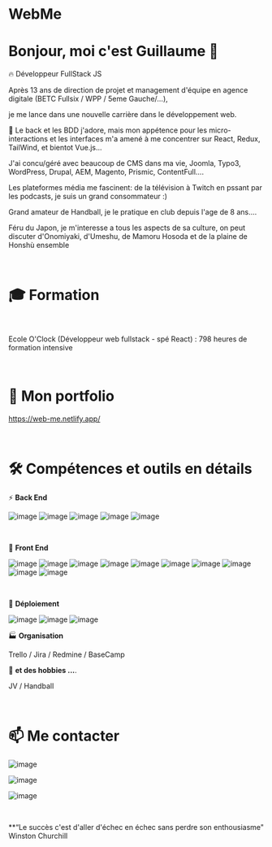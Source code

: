 # WebMe

# Bonjour, moi c'est Guillaume 👋

🔥  Développeur FullStack JS

Après 13 ans de direction de projet et management d'équipe en agence digitale (BETC Fullsix / WPP / 5eme Gauche/...), 

je me lance dans une nouvelle carrière dans le développement web.

🔬 Le back et les BDD j'adore, mais mon appétence pour les micro-interactions et les interfaces m'a amené à me concentrer sur React, Redux, TailWind, et bientot Vue.js...

J'ai concu/géré avec beaucoup de CMS dans ma vie, Joomla, Typo3, WordPress, Drupal, AEM, Magento, Prismic, ContentFull....

Les plateformes média me fascinent: de la télévision à Twitch en pssant par les podcasts, je suis un grand consommateur :) 

Grand amateur de Handball, je le pratique en club depuis l'age de 8 ans....

Féru du Japon, je m'interesse a tous les aspects de sa culture, on peut discuter d'Onomiyaki, d'Umeshu, de Mamoru Hosoda et de la plaine de Honshù ensemble 

<br>

# 🎓 **Formation**
<br>

  Ecole O'Clock (Développeur web fullstack - spé React) : 798 heures de formation intensive

<br>

# 📰 **Mon portfolio**
  https://web-me.netlify.app/

<br>

# 🛠  **Compétences et outils en détails**

⚡  **Back End**
<br>

![image](https://user-images.githubusercontent.com/87021937/159312675-9ac7d7b0-096a-418a-a8a3-ad0cbdfc4c52.png)
![image](https://user-images.githubusercontent.com/87021937/159312839-b8d3c68a-6c82-4a5b-b90f-22b0a935bd9b.png)
![image](https://user-images.githubusercontent.com/87021937/159312848-61c4d66f-228d-4e39-8480-d204ea90b926.png)
![image](https://user-images.githubusercontent.com/87021937/159312873-6f1d9bfe-ff0d-4f31-ae1c-b7b8b9a0d9e7.png)
![image](https://user-images.githubusercontent.com/87021937/159313351-d6ebec2a-0f9b-4383-85c2-08ca7650f190.png)

<br>

💬  **Front End**
<br>

![image](https://user-images.githubusercontent.com/87021937/159312518-65a250f0-0655-4a57-a045-8b8341c7279e.png)
![image](https://user-images.githubusercontent.com/87021937/159312546-c20122d3-7e5d-457b-89a8-1fac3f8b2102.png)
![image](https://user-images.githubusercontent.com/87021937/159312568-edc315ee-0558-492f-bbc6-adf182a46b15.png)
![image](https://user-images.githubusercontent.com/87021937/159312480-b010179b-5988-4ca3-bb9e-e20a9b622d2c.png)
![image](https://user-images.githubusercontent.com/87021937/159311964-190bf464-4d89-4598-b1c9-3639aebd4660.png)
![image](https://user-images.githubusercontent.com/87021937/159312726-ec3639a0-1475-4de7-b166-a2f81723b418.png)
![image](https://user-images.githubusercontent.com/87021937/159312749-b6af8296-de0c-4a57-b25f-d59e6124289c.png)
![image](https://user-images.githubusercontent.com/87021937/159312771-59486dbe-d898-4659-a8cf-856070b85745.png)
![image](https://user-images.githubusercontent.com/87021937/159312797-e2f893bd-d68b-476e-a730-1ea940504362.png)
![image](https://user-images.githubusercontent.com/87021937/159312818-d1571b15-36c1-4e0b-8fda-60d347146eae.png)

<br>

🔭  **Déploiement**
<br>

![image](https://user-images.githubusercontent.com/87021937/159312984-93b69122-76df-4031-8362-e4cdf7f0c999.png)
![image](https://user-images.githubusercontent.com/87021937/159313071-27c2307d-6e37-40ca-8dfc-6ead1e8cb20c.png)
![image](https://user-images.githubusercontent.com/87021937/159314153-e85e38db-23aa-419a-ac9c-a31c29282f03.png)


🏭  **Organisation**
<br>

Trello / Jira / Redmine / BaseCamp
<br>

👯  **et des hobbies ...**.
<br>

JV / Handball 

<br>

# 📫  **Me contacter**
![image](https://user-images.githubusercontent.com/87021937/159312311-4f362012-8467-4c6a-811d-b8a672431ac3.png)


![image](https://user-images.githubusercontent.com/87021937/159312222-de78761b-08d0-44b1-bc9b-6b2e1b3ee019.png)


![image](https://user-images.githubusercontent.com/87021937/159312147-f1933aca-72e7-4907-bad5-4ca3dbf56c97.png)


<br>

**“Le succès c'est d'aller d'échec en échec sans perdre son enthousiasme" Winston Churchill
